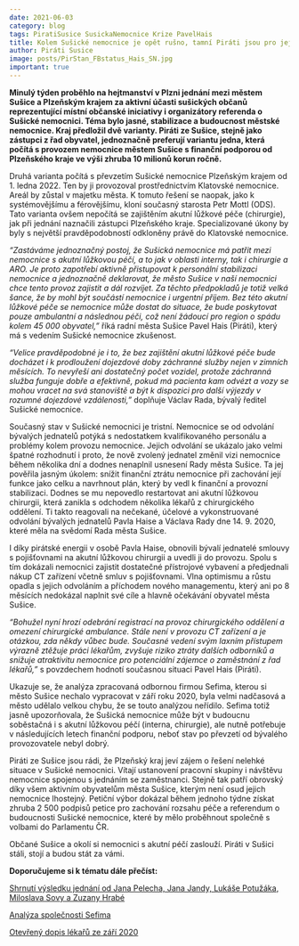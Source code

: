 ```yaml
---
date: 2021-06-03
category: blog
tags: PiratiSusice SusickaNemocnice Krize PavelHais
title: Kolem Sušické nemocnice je opět rušno, tamní Piráti jsou pro její provoz městem s podporou kraje
author: Piráti Susice
image: posts/PirStan_FBstatus_Hais_SN.jpg
important: true
---
```


**Minulý týden proběhlo na hejtmanství v Plzni jednání mezi městem Sušice a Plzeňským krajem za aktivní účasti sušických občanů reprezentující místní občanské iniciativy i organizátory referenda o Sušické nemocnici. Téma bylo jasné, stabilizace a budoucnost městské nemocnice. Kraj předložil dvě varianty. Piráti ze Sušice, stejně jako zástupci z řad obyvatel, jednoznačně preferují variantu jedna, která počítá s provozem nemocnice městem Sušice s finanční podporou od Plzeňského kraje ve výši zhruba 10 milionů korun ročně.**

Druhá varianta počítá s převzetím Sušické nemocnice Plzeňským krajem od 1. ledna 2022. Ten by ji provozoval prostřednictvím Klatovské nemocnice. Areál by zůstal v majetku města. K tomuto řešení se naopak, jako k systémovějšímu a férovějšímu, kloní současný starosta Petr Mottl (ODS). Tato varianta ovšem nepočítá se zajištěním akutní lůžkové péče (chirurgie), jak při jednání naznačili zástupci Plzeňského kraje. Specializované úkony by byly s největší pravděpodobností odkloněny právě do Klatovské nemocnice.

*“Zastáváme jednoznačný postoj, že Sušická nemocnice má patřit mezi nemocnice s akutní lůžkovou péčí, a to jak v oblasti interny, tak i chirurgie a ARO. Je proto zapotřebí aktivně přistupovat k personální stabilizaci nemocnice a jednoznačně deklarovat, že město Sušice v naší nemocnici chce tento provoz zajistit a dál rozvíjet. Za těchto předpokladů je totiž velká šance, že by mohl být součástí nemocnice i urgentní příjem. Bez této akutní lůžkové péče se nemocnice může dostat do situace, že bude poskytovat pouze ambulantní a následnou péči, což není žádoucí pro region o spádu kolem 45 000 obyvatel,”* říká radní města Sušice Pavel Hais (Piráti), který má s vedením Sušické nemocnice zkušenost.

*“Velice pravděpodobné je i to, že bez zajištění akutní lůžkové péče bude docházet i k prodloužení dojezdové doby záchranné služby nejen v zimních měsících. To nevyřeší ani dostatečný počet vozidel, protože záchranná služba funguje dobře a efektivně, pokud má pacienta kam odvézt a vozy se mohou vracet na svá stanoviště a být k dispozici pro další výjezdy v rozumné dojezdové vzdálenosti,”* doplňuje Václav Rada, bývalý ředitel Sušické nemocnice.

Současný stav v Sušické nemocnici je tristní. Nemocnice se od odvolání bývalých jednatelů potýká s nedostatkem kvalifikovaného personálu a problémy kolem provozu nemocnice. Jejich odvolání se ukázalo jako velmi špatné rozhodnutí i proto, že nově zvolený jednatel změnil vizi nemocnice během několika dní a dodnes nenaplnil usnesení Rady města Sušice. Ta jej pověřila jasným úkolem: snížit finanční ztrátu nemocnice při zachování její funkce jako celku a navrhnout plán, který by vedl k finanční a provozní stabilizaci. Dodnes se mu nepovedlo restartovat ani akutní lůžkovou chirurgii, která zanikla s odchodem několika lékařů z chirurgického oddělení. Ti takto reagovali na nečekané, účelové a vykonstruované odvolání bývalých jednatelů Pavla Haise a Václava Rady dne 14. 9. 2020, které měla na svědomí Rada města Sušice.

I díky pirátské energii v osobě Pavla Haise, obnovili bývalí jednatelé smlouvy s pojišťovnami na akutní lůžkovou chirurgii a uvedli ji do provozu. Spolu s tím dokázali nemocnici zajistit dostatečné přístrojové vybavení a předjednali nákup CT zařízení včetně smluv s pojišťovnami. Vlna optimismu a růstu opadla s jejich odvoláním a příchodem nového managementu, který ani po 8 měsících nedokázal naplnit své cíle a hlavně očekávání obyvatel města Sušice.

*“Bohužel nyní hrozí odebrání registrací na provoz chirurgického oddělení a omezení chirurgické ambulance. Stále není v provozu CT zařízení a je otázkou, zda někdy vůbec bude. Současné vedení svým laxním přístupem výrazně ztěžuje práci lékařům, zvyšuje riziko ztráty dalších odborníků a snižuje atraktivitu nemocnice pro potenciální zájemce o zaměstnání z řad lékařů,”* s povzdechem hodnotí současnou situaci Pavel Hais (Piráti).

Ukazuje se, že analýza zpracovaná odbornou firmou Sefima, kterou si město Sušice nechalo vypracovat v září roku 2020, byla velmi nadčasová a město udělalo velkou chybu, že se touto analýzou neřídilo. Sefima totiž jasně upozorňovala, že Sušická nemocnice může být v budoucnu soběstačná i s akutní lůžkovou péčí (interna, chirurgie), ale nutně potřebuje v následujících letech finanční podporu, neboť stav po převzetí od bývalého provozovatele nebyl dobrý.

Piráti ze Sušice jsou rádi, že Plzeňský kraj jeví zájem o řešení nelehké situace v Sušické nemocnici. Vítají ustanovení pracovní skupiny i návštěvu nemocnice spojenou s jednáním se zaměstnanci. Stejně tak patří obrovský díky všem aktivním obyvatelům města Sušice, kterým není osud jejich nemocnice lhostejný. Petiční výbor dokázal během jednoho týdne získat zhruba 2 500 podpisů petice pro zachování rozsahu péče a referendum o budoucnosti Sušické nemocnice, které by mělo proběhnout společně s volbami do Parlamentu ČR.

Občané Sušice a okolí si nemocnici s akutní péčí zaslouží. Piráti v Sušici stáli, stojí a budou stát za vámi.

**Doporučujeme si k tématu dále přečíst:**

[Shrnutí výsledku jednání od Jana Pelecha, Jana Jandy, Lukáše Potužáka, Miloslava Sovy a Zuzany Hrabé](http://www.isusice.eu/index.php/susice/102-zpravy/18360-tema-susicka-nemocnice)

[Analýza společnosti Sefima](https://plzensky.pirati.cz/download/analyza_susice_1.pdf)

[Otevřený dopis lékařů ze září 2020](https://plzensky.pirati.cz/download/otevreny_dopis.pdf)

